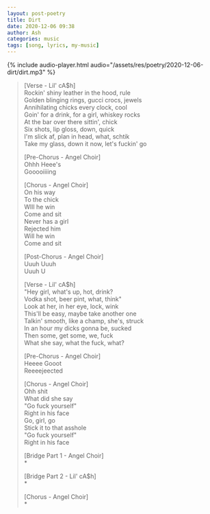```yaml
---
layout: post-poetry
title: Dirt
date: 2020-12-06 09:38
author: Ash
categories: music
tags: [song, lyrics, my-music]
---
```


{% include audio-player.html audio="/assets/res/poetry/2020-12-06-dirt/dirt.mp3" %}

> [Verse - Lil' cA$h]  
> Rockin' shiny leather in the hood, rule  
> Golden blinging rings, gucci crocs, jewels  
> Annihilating chicks every clock, cool  
> Goin' for a drink, for a girl, whiskey rocks  
> At the bar over there sittin', chick  
> Six shots, lip gloss, down, quick  
> I'm slick af, plan in head, what, schtik  
> Take my glass, down it now, let's fuckin' go  
>   
> [Pre-Chorus - Angel Choir]  
> Ohhh Heee's  
> Gooooiiiing  
>   
> [Chorus - Angel Choir]  
> On his way  
> To the chick  
> WIll he win  
> Come and sit  
> Never has a girl  
> Rejected him  
> Will he win  
> Come and sit  
>   
> [Post-Chorus - Angel Choir]  
> Uuuh Uuuh  
> Uuuh U  
>   
> [Verse - Lil' cA$h]  
> "Hey girl, what's up, hot, drink?  
> Vodka shot, beer pint, what, think"  
> Look at her, in her eye, lock, wink  
> This'll be easy, maybe take another one  
> Talkin' smooth, like a champ, she's, struck  
> In an hour my dicks gonna be, sucked  
> Then some, get some, we, fuck  
> What she say, what the fuck, what?  
>   
> [Pre-Chorus - Angel Choir]  
> Heeee Gooot  
> Reeeejeected  
>   
> [Chorus - Angel Choir]  
> Ohh shit  
> What did she say  
> "Go fuck yourself"  
> Right in his face  
> Go, girl, go  
> Stick it to that asshole  
> "Go fuck yourself"  
> Right in his face  
>   
> [Bridge Part 1 - Angel Choir]  
> \*  
>   
> [Bridge Part 2 - Lil' cA$h]  
> \*  
>   
> [Chorus - Angel Choir]  
> \*
>   